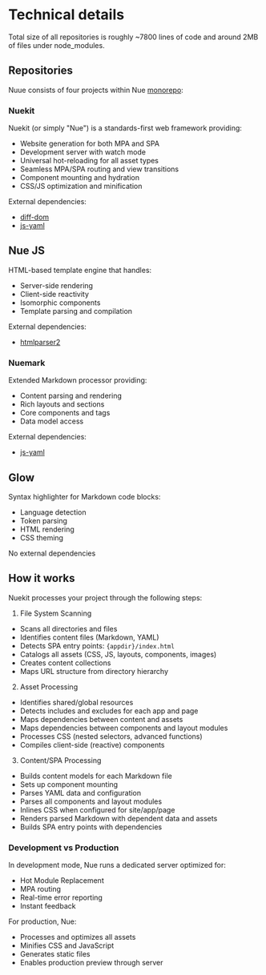 
# Technical details
Total size of all repositories is roughly ~7800 lines of code and around 2MB of files under node_modules.

## Repositories
Nuue consists of four projects within Nue [monorepo](//github.com/nuejs/nue/):

### Nuekit
Nuekit (or simply "Nue") is a standards-first web framework providing:

- Website generation for both MPA and SPA
- Development server with watch mode
- Universal hot-reloading for all asset types
- Seamless MPA/SPA routing and view transitions
- Component mounting and hydration
- CSS/JS optimization and minification

External dependencies:
- [diff-dom](//github.com/fiduswriter/diffDOM)
- [js-yaml](//github.com/nodeca/js-yaml)


## Nue JS
HTML-based template engine that handles:

- Server-side rendering
- Client-side reactivity
- Isomorphic components
- Template parsing and compilation

External dependencies:
- [htmlparser2](//github.com/fb55/htmlparser2)

### Nuemark
Extended Markdown processor providing:
- Content parsing and rendering
- Rich layouts and sections
- Core components and tags
- Data model access

External dependencies:
- [js-yaml](//github.com/nodeca/js-yaml)

## Glow
Syntax highlighter for Markdown code blocks:

- Language detection
- Token parsing
- HTML rendering
- CSS theming

No external dependencies




## How it works
Nuekit processes your project through the following steps:

1. File System Scanning
- Scans all directories and files
- Identifies content files (Markdown, YAML)
- Detects SPA entry points: `{appdir}/index.html`
- Catalogs all assets (CSS, JS, layouts, components, images)
- Creates content collections
- Maps URL structure from directory hierarchy

2. Asset Processing
- Identifies shared/global resources
- Detects includes and excludes for each app and page
- Maps dependencies between content and assets
- Maps dependencies between components and layout modules
- Processes CSS (nested selectors, advanced functions)
- Compiles client-side (reactive) components

3. Content/SPA Processing
- Builds content models for each Markdown file
- Sets up component mounting
- Parses YAML data and configuration
- Parses all components and layout modules
- Inlines CSS when configured for site/app/page
- Renders parsed Markdown with dependent data and assets
- Builds SPA entry points with dependencies


### Development vs Production
In development mode, Nue runs a dedicated server optimized for:
- Hot Module Replacement
- MPA routing
- Real-time error reporting
- Instant feedback

For production, Nue:
- Processes and optimizes all assets
- Minifies CSS and JavaScript
- Generates static files
- Enables production preview through server




